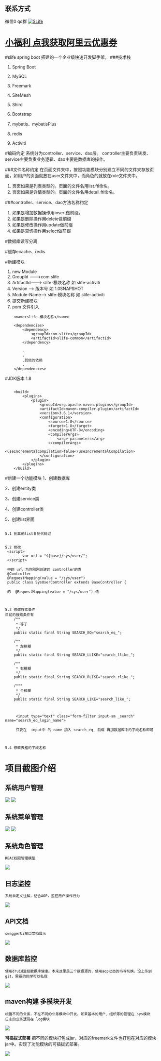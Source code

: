 ## 联系方式
微信0
qq群 <a target="_blank" href="//shang.qq.com/wpa/qunwpa?idkey=3d00028ad6bec03e99d0491e6fb055b3edbd5be3ef9ab5adbafb8a13851ba7eb"><img border="0" src="//pub.idqqimg.com/wpa/images/group.png" alt="SLife" title="SLife"></a>


# **[小福利 点我获取阿里云优惠券](https://promotion.aliyun.com/ntms/act/ambassador/sharetouser.html?userCode=vf2b5zld&utm_source=vf2b5zld)**



#slife
spring boot 搭建的一个企业级快速开发脚手架。
###技术栈
1. Spring Boot <p>
2. MySQL<p>
3. Freemark <p>
4. SiteMesh <p>
5. Shiro  <p>
6. Bootstrap <p>
7. mybatis、mybatisPlus <p>
8. redis <p>
9. Activiti <p>


#编码约定
系统分为controller、service、dao层。
controller主要负责转发、service主要负责业务逻辑、dao主要是数据库的操作。


###文件名称约定
在页面文件夹中，按照功能模块分别建立不同的文件夹存放页面，如用户的页面就放在user文件夹中，而角色的就放在role文件夹中。
1. 页面如果是列表类型的。页面的文件名用list.ftl命名。
2. 页面如果是详情类型的。页面的文件名用detail.ftl命名。

###controller、service、dao方法名称约定
1. 如果是增加数据操作用insert做前缀。
2. 如果是删除操作用delete做前缀
3. 如果是修改操作用update做前缀
6. 如果是查询操作用select做前缀


#数据库读写分离




#缓存ecache、redis




#新建模块
1. new Module <br>
2. GroupId --->com.slife  <br>
3. ArtifactId---> slife-模块名称   如  slife-activiti     <br>
4. Version --> 版本号   如 1.0SNAPSHOT <br>
5. Module-Name--> slife-模块名称   如  slife-activiti     <br>
6. 提交新建模块  <br>
7. pom 文件引入
```
    <name>slife-模块名称</name>

    <dependencies>
        <dependency>
            <groupId>com.slife</groupId>
            <artifactId>slife-common</artifactId>
        </dependency>

        .
        .
        .其他的依赖
        .
    </dependencies>
```


#JDK版本 1.8
```

    <build>
        <plugins>
            <plugin>
                <groupId>org.apache.maven.plugins</groupId>
                <artifactId>maven-compiler-plugin</artifactId>
                <version>3.6.1</version>
                <configuration>
                    <source>1.8</source>
                    <target>1.8</target>
                    <encoding>UTF-8</encoding>
                    <compilerArgs>
                        <arg>-parameters</arg>
                    </compilerArgs>
                    <useIncrementalCompilation>false</useIncrementalCompilation>
                </configuration>
            </plugin>
        </plugins>
    </build>

```




#新建一个功能模块
1、创建数据库

2、创建entity类

3、创建service类

4、创建controller类

5、创建list界面
```

5.1 到其他list复制代码过


5.2 修改
 <script>
        var url = "${base}/sys/user/";
 </script>

 中的 url 为你刚刚创建的 controller的类
 @Controller
 @RequestMapping(value = "/sys/user")
 public class SysUserController extends BaseController {

 的  @RequestMapping(value = "/sys/user") 值



5.3 修改搜索条件
目前的搜索条件有
    /**
     * 等于
     */
    public static final String SEARCH_EQ="search_eq_";

    /**
     * 左模糊
     */
    public static final String SEARCH_LLIKE="search_llike_";

    /**
     * 右模糊
     */
    public static final String SEARCH_RLIKE="search_rlike_";

    /***
     * 全模糊
     */
    public static final String SEARCH_LIKE="search_like_";



     <input type="text" class="form-filter input-sm _search" name="search_eq_login_name">

     只要在  input中 的 name 加入 search_eq_ 前缀 再加数据库中的字段名称即可



5.4 修改表格的字段名称

```






# 项目截图介绍

## 系统用户管理
![](https://github.com/javanan/slife/blob/master/dec/1.jpg?raw=true)
![](https://github.com/javanan/slife/blob/master/dec/1-1.jpg?raw=true)


## 系统菜单管理
![](https://github.com/javanan/slife/blob/master/dec/2.jpg?raw=true)
![](https://github.com/javanan/slife/blob/master/dec/2-2.jpg?raw=true)


## 系统角色管理

    RBAC权限管理模型

![](https://github.com/javanan/slife/blob/master/dec/3.jpg?raw=true)


## 日志监控

    系统自定义注解，结合AOP，监控用户操作行为

![](https://github.com/javanan/slife/blob/master/dec/4.jpg?raw=true)


## API文档

    swaggerUi接口文档展示

![](https://github.com/javanan/slife/blob/master/dec/5.jpg?raw=true)


## 数据库监控

    使用druid监控数据库健康。本来这里是三个数据源的，使用aop动态的书写切换。没上传到git，需要的同学可以私我

![](https://github.com/javanan/slife/blob/master/dec/6.jpg?raw=true)



## maven构建 多模块开发

    根据不同的业务，不在不同的业务模块中开发，如果基本的用户、组织等的管理在 sys模块
    日志的业务逻辑在 log模块

![](https://github.com/javanan/slife/blob/master/dec/7.jpg?raw=true)

**可插拔式部署**
    把不同的模块打包成jar，对应的freemark文件也打包在对应的模块jar中。实现了功能模块的可插拔式部署。

![](https://github.com/javanan/slife/blob/master/dec/8.jpg?raw=true)
























